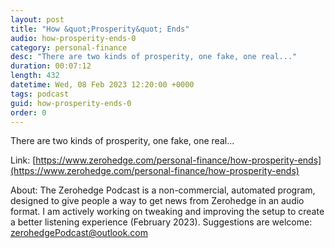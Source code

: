 ```yaml
---
layout: post
title: "How &quot;Prosperity&quot; Ends"
audio: how-prosperity-ends-0
category: personal-finance
desc: "There are two kinds of prosperity, one fake, one real..."
duration: 00:07:12
length: 432
datetime: Wed, 08 Feb 2023 12:20:00 +0000
tags: podcast
guid: how-prosperity-ends-0
order: 0
---
```

There are two kinds of prosperity, one fake, one real...

Link: [https://www.zerohedge.com/personal-finance/how-prosperity-ends](https://www.zerohedge.com/personal-finance/how-prosperity-ends)

About: The Zerohedge Podcast is a non-commercial, automated program, designed to give people a way to get news from Zerohedge in an audio format.  I am actively working on tweaking and improving the setup to create a better listening experience (February 2023).  Suggestions are welcome: [zerohedgePodcast@outlook.com](mailto:zerohedgePodcast@outlook.com)